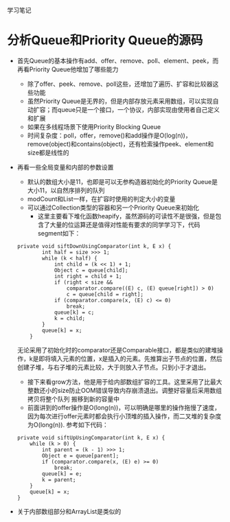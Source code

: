 学习笔记

# 分析Queue和Priority Queue的源码

- 首先Queue的基本操作有add、offer、remove、poll、element、peek，而再看Priority Queue他增加了哪些能力
  - 除了offer、peek、remove、poll这些，还增加了遍历、扩容和比较器这些功能
  - 虽然Priority Queue是无界的，但是内部存放元素采用数组，可以实现自动扩容；而queue只是一个接口，一个协议，内部实现由使用者自己定义和扩展
  - 如果在多线程场景下使用Priority Blocking Queue
  - 时间复杂度：poll，offer，remove()和add操作是O(log(n))，remove(object)和contains(object)，还有检索操作peek、element和size都是线性的
  
- 再看一些全局变量和内部的参数设置
  - 默认的数组大小是11，也即是可以无参构造器初始化的Priority Queue是大小11，以自然序排列的队列
  - modCount和List一样，在扩容时使用的判定大小的变量
  - 可以通过Collection类型的容器和另一个Priority Queue来初始化
    - 这里主要看下堆化函数heapify，虽然源码的可读性不是很强，但是包含了大量的位运算还是值得对性能有要求的同学学习下，代码segment如下：
  ```
  private void siftDownUsingComparator(int k, E x) {
          int half = size >>> 1;
          while (k < half) {
              int child = (k << 1) + 1;
              Object c = queue[child];
              int right = child + 1;
              if (right < size &&
                  comparator.compare((E) c, (E) queue[right]) > 0)
                  c = queue[child = right];
              if (comparator.compare(x, (E) c) <= 0)
                  break;
              queue[k] = c;
              k = child;
          }
          queue[k] = x;
      }
  ```
  无论采用了初始化时的comparator还是Comparable接口，都是类似的建堆操作，k是即将填入元素的位置，x是插入的元素。先推算出子节点的位置，然后
  创建子堆，与右子堆的元素比较，大于则放入子节点。只到小于才退出。  
  - 接下来看grow方法，他是用于给内部数组扩容的工具。这里采用了比最大整数还小的size防止OOM错误导致内存崩溃退出。调整好容量后采用数组拷贝将整个队列
  搬移到新的容量中
  - 前面讲到的offer操作是O(long(n))，可以明确是哪里的操作拖慢了速度，因为每次进行offer元素时都会执行小顶堆的插入操作，而二叉堆的复杂度为O(long(n)).
  参考如下代码：
  ```
  private void siftUpUsingComparator(int k, E x) {
      while (k > 0) {
          int parent = (k - 1) >>> 1;
          Object e = queue[parent];
          if (comparator.compare(x, (E) e) >= 0)
              break;
          queue[k] = e;
          k = parent;
      }
      queue[k] = x;
  }
  ```
- 关于内部数组部分和ArrayList是类似的